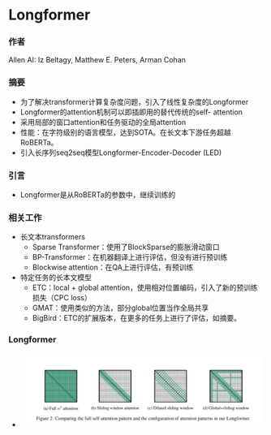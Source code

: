 # Longformer

### 作者

Allen AI: Iz Beltagy, Matthew E. Peters, Arman Cohan

### 摘要

- 为了解决transformer计算复杂度问题，引入了线性复杂度的Longformer
- Longformer的attention机制可以即插即用的替代传统的self- attention
- 采用局部的窗口attention和任务驱动的全局attention
- 性能：在字符级别的语言模型，达到SOTA。在长文本下游任务超越RoBERTa。
- 引入长序列seq2seq模型Longformer-Encoder-Decoder (LED)



### 引言

- Longformer是从RoBERTa的参数中，继续训练的

### 相关工作

- 长文本transformers
  - Sparse Transformer：使用了BlockSparse的膨胀滑动窗口
  - BP-Transformer：在机器翻译上进行评估，但没有进行预训练
  - Blockwise attention：在QA上进行评估，有预训练
- 特定任务的长本文模型
  - ETC：local + global attention，使用相对位置编码，引入了新的预训练损失（CPC loss）
  - GMAT：使用类似的方法，部分global位置当作全局共享
  - BigBird：ETC的扩展版本，在更多的任务上进行了评估，如摘要。



### Longformer

- ![Longformer](./pics/Longformer.png)






